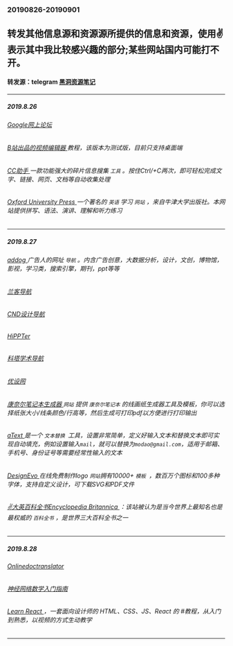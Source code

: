 ### 20190826-20190901
转发其他信息源和资源源所提供的信息和资源，使用✌表示其中我比较感兴趣的部分;某些网站国内可能打不开。
---
#### 转发源：telegram [黑洞资源笔记](https://t.me/tieliu)
---
##### 2019.8.26
###### [Google网上论坛 ](https://groups.google.com/forum/m/#!forum/comp.os.minix)
###### [B站出品的视频编辑器 ](https://m.bilibili.com/video/av63487110.html?bsource=weibo)教程，该版本为测试版，目前只支持桌面端
###### [CC助手 ](https://ccyixia.com/)一款功能强大的碎片信息搜集 `工具` 。按住Ctrl/+C两次，即可轻松完成文字、链接、网页、文档等自动收集处理
###### [Oxford University Press ](https://elt.oup.com/?cc=global&selLanguage=en)一个著名的 `英语` 学习 `网站` ，来自牛津大学出版社。本网站提供拼写、语法、演讲、理解和听力练习
---
##### 2019.8.27
###### [addog ](http://www.addog.vip/)广告人的网址 `导航` 。内含广告创意，大数据分析，设计，文创，博物馆，影视，学习类，搜索引擎，期刊，ppt等等
###### [兰客导航 ](http://lackk.com/nav/)
###### [CND设计导航 ](http://wz.cndesign.com/) 
###### [HiPPTer ](http://www.hippter.com/)
###### [科塔学术导航 ](https://site.sciping.com/)
###### [优设网 ](https://www.uisdc.com/)
###### [康奈尔笔记本生成器 ](https://incompetech.com/graphpaper/cornelllined/)  `网站` 提供 `康奈尔笔记本` 的线画纸生成器工具及模板，你可以选择纸张大小/线条颜色/行高等，然后生成可打印pdf以方便进行打印输出
###### [aText ](http://www.trankynam.com/atext/) 是一个 `文本替换 `工具，设置非常简单，定义好输入文本和替换文本即可实现自动填充，例如设置输入`mail`，就可以替换为`modao@gmail.com`，适用于邮箱、手机号、身份证号等需要经常性输入的文本
###### [DesignEvo ](https://www.designevo.com/) 在线免费制作logo `网站`拥有10000+ `模板 `，数百万个图标和100多种字体，支持自定义设计，可下载SVG和PDF文件
###### [✌大英百科全书Encyclopedia Britannica ](https://www.britannica.com/)：该站被认为是当今世界上最知名也是最权威的 `百科全书` ，是世界三大百科全书之一
---
##### 2019.8.28
###### [Onlinedoctranslator ]((https://www.onlinedoctranslator.com/en/)，一个功能非常强大的办公网站，主要功能是对整个文档进行翻译，100多种不同语言文档可任意转换，无需注册)
###### [神经网络数学入门指南 ](https://pan.baidu.com/s/1bCnlxYadlK-TzKmsPwcn0A#/)
###### [Learn React ](https://learnreact.design/)，一套面向设计师的 HTML、CSS、JS、React 的 #教程，从入门到熟悉，以视频的方式生动教学
###### []()
###### []()
###### []()
###### []()
###### []()
---
